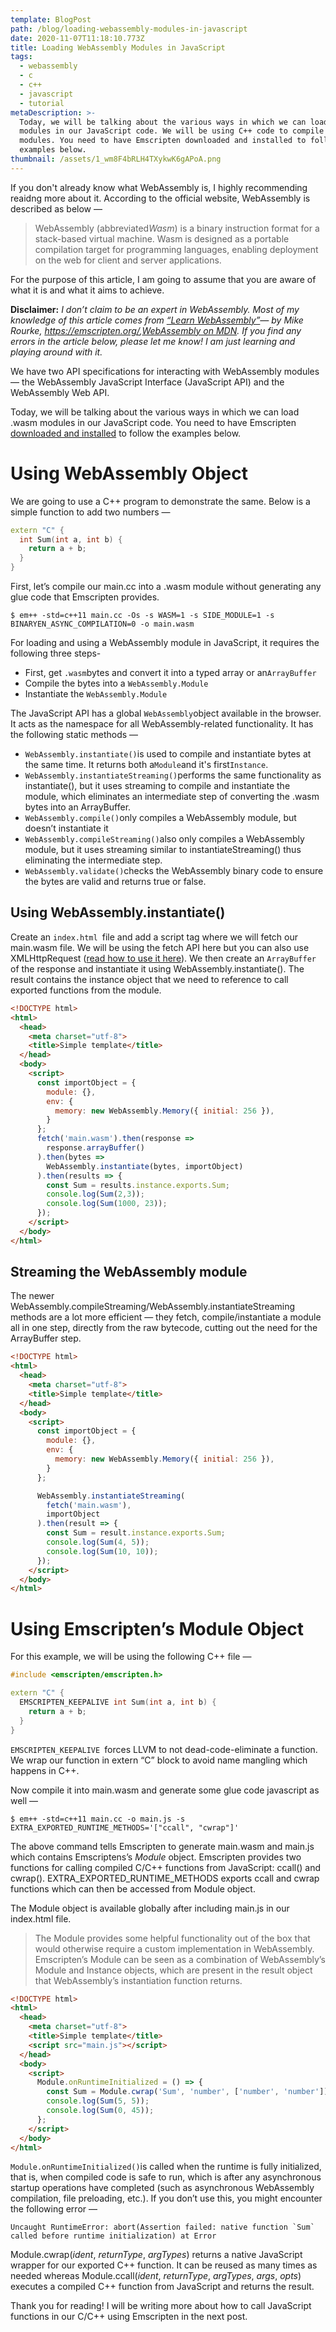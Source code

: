 ```yaml
---
template: BlogPost
path: /blog/loading-webassembly-modules-in-javascript
date: 2020-11-07T11:18:10.773Z
title: Loading WebAssembly Modules in JavaScript
tags:
  - webassembly
  - c
  - c++
  - javascript
  - tutorial
metaDescription: >-
  Today, we will be talking about the various ways in which we can load .wasm
  modules in our JavaScript code. We will be using C++ code to compile .wasm
  modules. You need to have Emscripten downloaded and installed to follow the
  examples below.
thumbnail: /assets/1_wm8F4bRLH4TXykwK6gAPoA.png
---
```

If you don't already know what WebAssembly is, I highly recommending reaidng more about it. According to the official website, WebAssembly is described as below —

> WebAssembly (abbreviated*Wasm*) is a binary instruction format for a stack-based virtual machine. Wasm is designed as a portable compilation target for programming languages, enabling deployment on the web for client and server applications.

For the purpose of this article, I am going to assume that you are aware of what it is and what it aims to achieve. 

**Disclaimer:** *I don’t claim to be an expert in WebAssembly. Most of my knowledge of this article comes from [“Learn WebAssembly”](https://www.packtpub.com/product/learn-webassembly/9781788997379)— by Mike Rourke, <https://emscripten.org/>,[WebAssembly on MDN](https://developer.mozilla.org/en-US/docs/WebAssembly). If you find any errors in the article below, please let me know! I am just learning and playing around with it.*

We have two API specifications for interacting with WebAssembly modules — the WebAssembly JavaScript Interface (JavaScript API) and the WebAssembly Web API.

Today, we will be talking about the various ways in which we can load .wasm modules in our JavaScript code. You need to have Emscripten [downloaded and installed](https://emscripten.org/docs/getting_started/downloads.html#) to follow the examples below.

# Using WebAssembly Object

We are going to use a C++ program to demonstrate the same. Below is a simple function to add two numbers —

```cpp
extern "C" {
  int Sum(int a, int b) {
    return a + b;
  }
}
```

First, let’s compile our main.cc into a .wasm module without generating any glue code that Emscripten provides.

`$ em++ -std=c++11 main.cc -Os -s WASM=1 -s SIDE_MODULE=1 -s BINARYEN_ASYNC_COMPILATION=0 -o main.wasm`

For loading and using a WebAssembly module in JavaScript, it requires the following three steps-

* First, get `.wasm`bytes and convert it into a typed array or an`ArrayBuffer`
* Compile the bytes into a `WebAssembly.Module`
* Instantiate the `WebAssembly.Module`

The JavaScript API has a global `WebAssembly`object available in the browser. It acts as the namespace for all WebAssembly-related functionality. It has the following static methods —

* `WebAssembly.instantiate()`is used to compile and instantiate bytes at the same time. It returns both a`Module`and it's first`Instance`.
* `WebAssembly.instantiateStreaming()`performs the same functionality as instantiate(), but it uses streaming to compile and instantiate the module, which eliminates an intermediate step of converting the .wasm bytes into an ArrayBuffer.
* `WebAssembly.compile()`only compiles a WebAssembly module, but doesn’t instantiate it
* `WebAssembly.compileStreaming()`also only compiles a WebAssembly module, but it uses streaming similar to instantiateStreaming() thus eliminating the intermediate step.
* `WebAssembly.validate()`checks the WebAssembly binary code to ensure the bytes are valid and returns true or false.

## Using WebAssembly.instantiate()

Create an `index.html `file and add a script tag where we will fetch our main.wasm file. We will be using the fetch API here but you can also use XMLHttpRequest ([read how to use it here](https://developer.mozilla.org/en-US/docs/WebAssembly/Loading_and_running)). We then create an `ArrayBuffer `of the response and instantiate it using WebAssembly.instantiate(). The result contains the instance object that we need to reference to call exported functions from the module.

```html
<!DOCTYPE html>
<html>
  <head>
    <meta charset="utf-8">
    <title>Simple template</title>
  </head>
  <body>
    <script>
      const importObject = {
        module: {},
        env: {
          memory: new WebAssembly.Memory({ initial: 256 }),
        }
      };
      fetch('main.wasm').then(response =>
        response.arrayBuffer()
      ).then(bytes =>
        WebAssembly.instantiate(bytes, importObject)
      ).then(results => {
        const Sum = results.instance.exports.Sum;
        console.log(Sum(2,3));
        console.log(Sum(1000, 23));
      });
    </script>
  </body>
</html>
```

## Streaming the WebAssembly module

The newer WebAssembly.compileStreaming/WebAssembly.instantiateStreaming methods are a lot more efficient — they fetch, compile/instantiate a module all in one step, directly from the raw bytecode, cutting out the need for the ArrayBuffer step.

```html
<!DOCTYPE html>
<html>
  <head>
    <meta charset="utf-8">
    <title>Simple template</title>
  </head>
  <body>
    <script>
      const importObject = {
        module: {},
        env: {
          memory: new WebAssembly.Memory({ initial: 256 }),
        }
      };

      WebAssembly.instantiateStreaming(
        fetch('main.wasm'),
        importObject
      ).then(result => {
        const Sum = result.instance.exports.Sum;
        console.log(Sum(4, 5));
        console.log(Sum(10, 10));
      });
    </script>
  </body>
</html>
```

# Using Emscripten’s Module Object

For this example, we will be using the following C++ file —

```cpp
#include <emscripten/emscripten.h>

extern "C" {
  EMSCRIPTEN_KEEPALIVE int Sum(int a, int b) {
    return a + b;
  }
}
```

`EMSCRIPTEN_KEEPALIVE `forces LLVM to not dead-code-eliminate a function. We wrap our function in extern “C” block to avoid name mangling which happens in C++.

Now compile it into main.wasm and generate some glue code javascript as well —

`$ em++ -std=c++11 main.cc -o main.js -s EXTRA_EXPORTED_RUNTIME_METHODS='["ccall", "cwrap"]'`

The above command tells Emscripten to generate main.wasm and main.js which contains Emscriptens’s *Module* object. Emscripten provides two functions for calling compiled C/C++ functions from JavaScript: ccall() and cwrap(). EXTRA_EXPORTED_RUNTIME_METHODS exports ccall and cwrap functions which can then be accessed from Module object.

The Module object is available globally after including main.js in our index.html file.

> The Module provides some helpful functionality out of the box that would otherwise require a custom implementation in WebAssembly. Emscripten’s Module can be seen as a combination of WebAssembly’s Module and Instance objects, which are present in the result object that WebAssembly’s instantiation function returns.

```html
<!DOCTYPE html>
<html>
  <head>
    <meta charset="utf-8">
    <title>Simple template</title>
    <script src="main.js"></script>
  </head>
  <body>
    <script>
      Module.onRuntimeInitialized = () => {
        const Sum = Module.cwrap('Sum', 'number', ['number', 'number']);
        console.log(Sum(5, 5));
        console.log(Sum(0, 45));
      };
    </script>
  </body>
</html>
```

`Module.onRuntimeInitialized()`is called when the runtime is fully initialized, that is, when compiled code is safe to run, which is after any asynchronous startup operations have completed (such as asynchronous WebAssembly compilation, file preloading, etc.). If you don’t use this, you might encounter the following error —

``Uncaught RuntimeError: abort(Assertion failed: native function `Sum` called before runtime initialization) at Error``

Module.cwrap(*ident*, *returnType*, *argTypes*) returns a native JavaScript wrapper for our exported C++ function. It can be reused as many times as needed whereas Module.ccall(*ident*, *returnType*, *argTypes*, *args*, *opts*) executes a compiled C++ function from JavaScript and returns the result.

Thank you for reading! I will be writing more about how to call JavaScript functions in our C/C++ using Emscripten in the next post.
